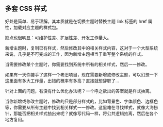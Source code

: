 ## 多套 CSS 样式

好处是简单、易于理解。其本质就是在切换主题时替换主题 link 标签的 href 属性，加载对应主题的样式包。

缺点也很明显：可维护性差、扩展性差、开发工作量大。

新增主题时，复制已有样式，然后修改其中的相关样式内容，这对于一个大型系统来说，几乎是不可完成的工作，因为新增主题相当于重写整个系统的样式。

当需要修改某个主题时，你需要找到系统中所有的相关样式，然后一一修改。

如果有一天你接手了这样一个老旧项目，现在需要新增或修改主题，可以幻想一下这里面有多大工作量，出错的概率有多高？直接就想辞职了...

针对上面的问题，有没有什么优化办法呢？一个呼之欲出的答案就是样式抽离。

当你新增或修改主题时，修改的只是部分样式的，比如背景色、字体颜色、边框色等，你需要从所有主题中找到相关样式一一修改。这里难在寻找样式，就像大海捞针，那能否把相关样式抽出来呢？就像写代码一样，将公共逻辑抽离，然后在各个地方复用。